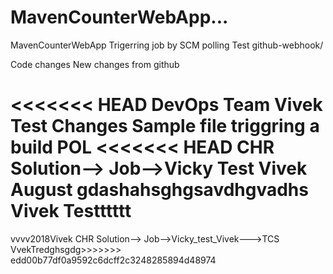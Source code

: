 # MavenCounterWebApp...
MavenCounterWebApp
Trigerring job by SCM polling Test
github-webhook/

Code changes
New changes from github


<<<<<<< HEAD
DevOps Team Vivek Test Changes Sample file triggring a build POL
<<<<<<< HEAD
CHR Solution--> Job-->Vicky
Test Vivek August
gdashahsghgsavdhgvadhs
Vivek Testttttt
=======
vvvv2018Vivek CHR Solution--> Job-->Vicky_test_Vivek--->TCS
VvekTredghsgdg>>>>>>> edd00b77df0a9592c6dcff2c3248285894d48974
